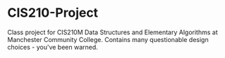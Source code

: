 # CIS210-Project
Class project for CIS210M Data Structures and Elementary Algorithms at Manchester Community College. Contains many questionable design choices - you've been warned.
